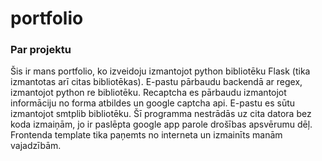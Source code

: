 # portfolio

### Par projektu
Šis ir mans portfolio, ko izveidoju izmantojot python bibliotēku Flask (tika izmantotas arī citas bibliotēkas). E-pastu pārbaudu backendā ar regex, izmantojot python re bibliotēku. Recaptcha es pārbaudu izmantojot informāciju no forma atbildes un google captcha api. E-pastu es sūtu izmantojot smtplib bibliotēku. 
Šī programma nestrādās uz cita datora bez koda izmaiņām, jo ir paslēpta google app parole drošības apsvērumu dēļ. 
Frontenda template tika paņemts no interneta un izmainīts manām vajadzībām.
